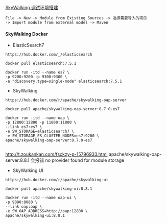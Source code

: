 [SkyWalking 调试环境搭建](https://www.jianshu.com/p/01b72a09444b)
```text
File -> New -> Module from Existing Sources -> 选择需要导入的项目
-> Import module from external model -> Maven
```
#### SkyWalking Docker
- ElasticSearch7
```shell
https://hub.docker.com/_/elasticsearch

docker pull elasticsearch:7.5.1

docker run -itd --name es7 \
-p 9200:9200 -p 9300:9300 \
-e "discovery.type=single-node" elasticsearch:7.5.1
```

- SkyWalking
```shell
https://hub.docker.com/r/apache/skywalking-oap-server

docker pull apache/skywalking-oap-server:8.7.0-es7

docker run -itd --name oap \
-p 12800:12800 -p 11800:11800 \
--link es7:es7 \
-e SW_STORAGE=elasticsearch7 \
-e SW_STORAGE_ES_CLUSTER_NODES=es7:9200 \
apache/skywalking-oap-server:8.7.0-es7


```
http://t.zoukankan.com/fsckzy-p-15796933.html
apache/skywalking-oap-server:8.8.1
会报错 no provider found for module storage

- SkyWalking UI
```shell
https://hub.docker.com/r/apache/skywalking-ui

docker pull apache/skywalking-ui:8.8.1

docker run -itd --name oap-ui \
-p 9090:8080 \
--link oap:oap \
-e SW_OAP_ADDRESS=http://oap:12800 \
apache/skywalking-ui:8.8.1

```

